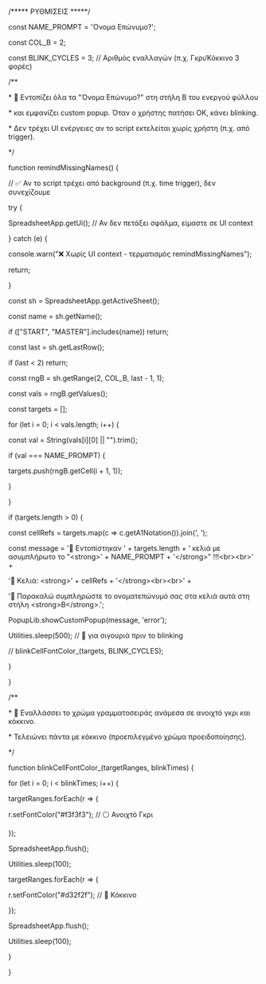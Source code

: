 /\*\*\*\*\* ΡΥΘΜΙΣΕΙΣ \*\*\*\*\*/

const NAME_PROMPT = 'Όνομα Επώνυμο?';

const COL_B = 2;

const BLINK_CYCLES = 3; // Αριθμός εναλλαγών (π.χ. Γκρι/Κόκκινο 3 φορές)

/\*\*

\* 📌 Εντοπίζει όλα τα "Όνομα Επώνυμο?" στη στήλη B του ενεργού φύλλου

\* και εμφανίζει custom popup. Όταν ο χρήστης πατήσει OK, κάνει blinking.

\* Δεν τρέχει UI ενέργειες αν το script εκτελείται χωρίς χρήστη (π.χ. από trigger).

\*/

function remindMissingNames() {

// ✅ Αν το script τρέχει από background (π.χ. time trigger), δεν συνεχίζουμε

try {

SpreadsheetApp.getUi(); // Αν δεν πετάξει σφάλμα, είμαστε σε UI context

} catch (e) {

console.warn("❌ Χωρίς UI context - τερματισμός remindMissingNames");

return;

}

const sh = SpreadsheetApp.getActiveSheet();

const name = sh.getName();

if (\["START", "MASTER"\].includes(name)) return;

const last = sh.getLastRow();

if (last < 2) return;

const rngB = sh.getRange(2, COL_B, last - 1, 1);

const vals = rngB.getValues();

const targets = \[\];

for (let i = 0; i < vals.length; i++) {

const val = String(vals\[i\]\[0\] || "").trim();

if (val === NAME_PROMPT) {

targets.push(rngB.getCell(i + 1, 1));

}

}

if (targets.length > 0) {

const cellRefs = targets.map(c => c.getA1Notation()).join(', ');

const message = '🚨 Εντοπίστηκαν ' + targets.length + ' κελιά με ασυμπλήρωτο το "&lt;strong&gt;' + NAME_PROMPT + '&lt;/strong&gt;" !!!&lt;br&gt;&lt;br&gt;' +

'📍 Κελιά: &lt;strong&gt;' + cellRefs + '&lt;/strong&gt;&lt;br&gt;&lt;br&gt;' +

'📝 Παρακαλώ συμπληρώστε το ονοματεπώνυμό σας στα κελιά αυτά στη στήλη &lt;strong&gt;B&lt;/strong&gt;.';

PopupLib.showCustomPopup(message, 'error');

Utilities.sleep(500); // 📌 για σιγουριά πριν το blinking

// blinkCellFontColor_(targets, BLINK_CYCLES);

}

}

/\*\*

\* 🔁 Εναλλάσσει το χρώμα γραμματοσειράς ανάμεσα σε ανοιχτό γκρι και κόκκινο.

\* Τελειώνει πάντα με κόκκινο (προεπιλεγμένο χρώμα προειδοποίησης).

\*/

function blinkCellFontColor_(targetRanges, blinkTimes) {

for (let i = 0; i < blinkTimes; i++) {

targetRanges.forEach(r => {

r.setFontColor("#f3f3f3"); // ⚪ Ανοιχτό Γκρι

});

SpreadsheetApp.flush();

Utilities.sleep(100);

targetRanges.forEach(r => {

r.setFontColor("#d32f2f"); // 🔴 Κόκκινο

});

SpreadsheetApp.flush();

Utilities.sleep(100);

}

}
